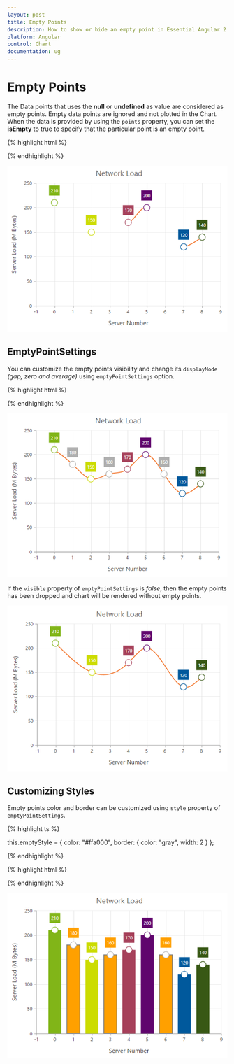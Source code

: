 ```yaml
---
layout: post
title: Empty Points 
description: How to show or hide an empty point in Essential Angular 2 Chart.
platform: Angular
control: Chart
documentation: ug
---
```


# Empty Points 

The Data points that uses the **null** or **undefined** as value are considered as empty points. Empty data points are ignored and not plotted in the Chart. When the data is provided by using the `points` property, you can set the **isEmpty** to true to specify that the particular point is an empty point.

{% highlight html %}

  <ej-chart id="chartcontainer">
    <e-seriescollection>
        <e-series type="spline">
		      <e-points>
		         <e-point x="0" [y]="210"></e-point>
		         <e-point x="1" [y]="null"></e-point>
		         <e-point x="2" [y]="150"></e-point>
		         <e-point x="3" [y]="180" [isEmpty]="true"></e-point>
		         <e-point x="4" [y]="170"></e-point>
		         <e-point x="5" [y]="200"></e-point>
		         <e-point x="6" [y]="140" [isEmpty]="true"></e-point>
		         <e-point x="7" [y]="120"></e-point>
         </e-points>
	  </e-series>
   </e-seriescollection>
</ej-chart>

{% endhighlight %}

![](Empty-Points_images/Empty-Points_img1.png)


## EmptyPointSettings

You can customize the empty points visibility and change its `displayMode` *(gap, zero and average)* using `emptyPointSettings` option.

{% highlight html %}

  <ej-chart id="chartcontainer">
    <e-seriescollection>
        <e-series [emptyPointSettings.visible]="true" emptyPointSettings.displayMode="average">
	      </e-series>
   </e-seriescollection>
</ej-chart>

{% endhighlight %}

![](Empty-Points_images/Empty-Points_img2.png)


If the `visible` property of `emptyPointSettings` is *false*, then the empty points has been dropped and chart will be rendered without empty points.

![](Empty-Points_images/Empty-Points_img3.png)

## Customizing Styles

Empty points color and border can be customized using `style` property of `emptyPointSettings`.

{% highlight ts %}

this.emptyStyle = {
    color: "#ffa000",
    border: {
        color: "gray",
        width: 2
    }
};

{% endhighlight %}

{% highlight html %}

<ej-chart id="chartcontainer">
    <e-seriescollection>
        <e-series [emptyPointSettings.visible]="true" [emptyPointSettings.style]="emptyStyle">
    	  </e-series>
   </e-seriescollection>
</ej-chart>

{% endhighlight %}

![](Empty-Points_images/Empty-Points_img4.png)